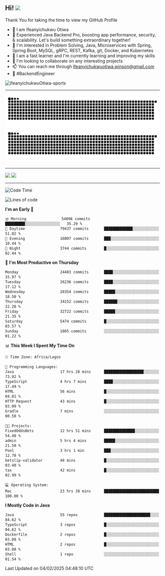 <!-- BLOG-POST-LIST:START --><!-- BLOG-POST-LIST:END -->

## Hi! <img src="https://media.giphy.com/media/hvRJCLFzcasrR4ia7z/giphy.gif" width="4%"> 

Thank You for taking the time to view my GitHub Profile

- 👋 I am Ifeanyichukwu Otiwa
- 🚀 Experienced Java Backend Pro, boosting app performance, security, & scalability. Let's build something extraordinary together!
- 👀 I'm interested in Problem Solving, Java, Microservices with Spring, Spring Boot, MySQL, gRPC, REST, Kafka, git, Docker, and Kubernetes
- 🌱 I am a fast learner and I'm currently learning and improving my skills
- 💞️ I'm looking to collaborate on any interesting projects
- 📫 You can reach me through ifeanyichukwuotiwa.winson@gmail.com
- 🚀 #BackendEngineer

<p align="left" marginTop="10px"> <img src="https://komarev.com/ghpvc/?username=ifeanyichukwuOtiwa-sports&label=Profile%20views&color=0e75b6&style=for-the-badge" alt="ifeanyichukwuOtiwa-sports" /> </p>

***

<!--🐍📈SNAKEGRAPH / 🌐WEBSITE: https://github.com/Platane/snk -->
![github contribution grid snake animation](https://raw.githubusercontent.com/ifeanyichukwuOtiwa-sports/ifeanyichukwuOtiwa-sports/output/github-contribution-grid-snake-dark.svg#gh-dark-mode-only)![github contribution grid snake animation](https://raw.githubusercontent.com/ifeanyichukwuOtiwa-sports/ifeanyichukwuOtiwa-sports/output/github-contribution-grid-snake.svg#gh-light-mode-only)

***

<p float="left">
  <img float="left" src="https://github-readme-stats.vercel.app/api?username=ifeanyichukwuOtiwa-sports&count_private=true&include_all_commits=true&theme=react&show_icons=true" />
  <img float="right" src="https://github-readme-stats.vercel.app/api/top-langs/?username=ifeanyichukwuOtiwa-sports&layout=compact&show_icons=true&theme=react" /> 
</p>

***



<!--START_SECTION:waka-->
![Code Time](http://img.shields.io/badge/Code%20Time-3%2C420%20hrs%2048%20mins-blue)

![Lines of code](https://img.shields.io/badge/From%20Hello%20World%20I%27ve%20Written-38.2%20million%20lines%20of%20code-blue)

**I'm an Early 🐤** 

```text
🌞 Morning                54098 commits       █████████░░░░░░░░░░░░░░░░   35.29 % 
🌆 Daytime                79437 commits       █████████████░░░░░░░░░░░░   51.82 % 
🌃 Evening                16007 commits       ███░░░░░░░░░░░░░░░░░░░░░░   10.44 % 
🌙 Night                  3744 commits        █░░░░░░░░░░░░░░░░░░░░░░░░   02.44 % 
```
📅 **I'm Most Productive on Thursday** 

```text
Monday                   24483 commits       ████░░░░░░░░░░░░░░░░░░░░░   15.97 % 
Tuesday                  26236 commits       ████░░░░░░░░░░░░░░░░░░░░░   17.12 % 
Wednesday                28354 commits       █████░░░░░░░░░░░░░░░░░░░░   18.50 % 
Thursday                 34152 commits       ██████░░░░░░░░░░░░░░░░░░░   22.28 % 
Friday                   32722 commits       █████░░░░░░░░░░░░░░░░░░░░   21.35 % 
Saturday                 5474 commits        █░░░░░░░░░░░░░░░░░░░░░░░░   03.57 % 
Sunday                   1865 commits        ░░░░░░░░░░░░░░░░░░░░░░░░░   01.22 % 
```


📊 **This Week I Spent My Time On** 

```text
🕑︎ Time Zone: Africa/Lagos

💬 Programming Languages: 
Java                     17 hrs 28 mins      ██████████████████░░░░░░░   73.92 % 
TypeScript               4 hrs 7 mins        ████░░░░░░░░░░░░░░░░░░░░░   17.49 % 
HTML                     56 mins             █░░░░░░░░░░░░░░░░░░░░░░░░   04.01 % 
HTTP Request             43 mins             █░░░░░░░░░░░░░░░░░░░░░░░░   03.09 % 
Gradle                   7 mins              ░░░░░░░░░░░░░░░░░░░░░░░░░   00.50 % 

🐱‍💻 Projects: 
FixedOddsBets            12 hrs 51 mins      ██████████████░░░░░░░░░░░   54.40 % 
admin                    5 hrs 4 mins        █████░░░░░░░░░░░░░░░░░░░░   21.50 % 
Pool                     3 hrs 1 min         ███░░░░░░░░░░░░░░░░░░░░░░   12.78 % 
betslip-validator        48 mins             █░░░░░░░░░░░░░░░░░░░░░░░░   03.40 % 
tax                      42 mins             █░░░░░░░░░░░░░░░░░░░░░░░░   02.99 % 

💻 Operating System: 
Mac                      23 hrs 38 mins      █████████████████████████   100.00 % 
```

**I Mostly Code in Java** 

```text
Java                     55 repos            █████████████████████░░░░   84.62 % 
TypeScript               3 repos             █░░░░░░░░░░░░░░░░░░░░░░░░   04.62 % 
Dockerfile               2 repos             █░░░░░░░░░░░░░░░░░░░░░░░░   03.08 % 
HTML                     2 repos             █░░░░░░░░░░░░░░░░░░░░░░░░   03.08 % 
Shell                    1 repo              ░░░░░░░░░░░░░░░░░░░░░░░░░   01.54 % 
```




 Last Updated on 04/02/2025 04:48:10 UTC
<!--END_SECTION:waka-->

<!--
<p align="center">
![trophy](https://github-profile-trophy.vercel.app/?username=ifeanyichukwuOtiwa-sports&theme=onedark) (https://github.com/ryo-ma/github-profile-trophy)
</p>
-->

<!---
ifeanyi-otiwa/ifeanyi-otiwa is a ✨ special ✨ repository because its `README.md` (this file) appears on your GitHub profile.
You can click the Preview link to take a look at your changes.
--->
